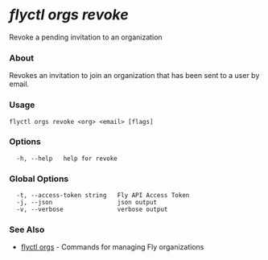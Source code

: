 # _flyctl orgs revoke_

Revoke a pending invitation to an organization

### About

Revokes an invitation to join an organization that has been sent to a 
user by email.

### Usage
```
flyctl orgs revoke <org> <email> [flags]
```

### Options

```
  -h, --help   help for revoke
```

### Global Options

```
  -t, --access-token string   Fly API Access Token
  -j, --json                  json output
  -v, --verbose               verbose output
```

### See Also

* [flyctl orgs](/docs/flyctl/orgs/)	 - Commands for managing Fly organizations

